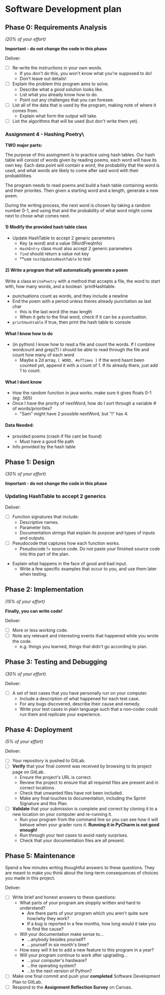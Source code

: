 # Software Development plan

## Phase 0: Requirements Analysis

*(20% of your effort)*

**Important - do not change the code in this phase**

Deliver:

*   [ ] Re-write the instructions in your own words.
    *   If you don't do this, you won't know what you're supposed to do!
    *   Don't leave out details!
*   [ ] Explain the problem this program aims to solve.
    *   Describe what a *good* solution looks like.
    *   List what you already know how to do.
    *   Point out any challenges that you can foresee.
*   [ ] List all of the data that is used by the program, making note of where it comes from.
    *   Explain what form the output will take.
*   [ ] List the algorithms that will be used (but don't write them yet).

### Assignment 4 - Hashing Poetry\

**TWO major parts:**

The purpose of this assingment is to practice using hash tables. Our hash table will 
consist of words given by reading poems, each word will have its own key. Each data point 
will contain a word, the probability that the word is used, and what words are likely to 
come after said word with their probablilities.

The program needs to read poems and build a hash table containing words and their priorites.
Then given a starting word and a length, generate a new poem.

During the writing process, the next word is chosen by taking a random number 0-1, and 
using that and the probability of what word might come next to chose what comes next.


#### 1) Modify the provided hash table class
* Update HashTable to accept 2 genaric parameters
	* Key (a word) and a value (WordFreqInfo)
	* `HashEntry` class must also accept 2 generic parameters
	* `find` should return a value not key
	* **use `testUpdatedHashTable` to test

#### 2) Write a program that will automatically generate a poem

Write a class `WritePoetry` with a method that accepts a file, the word to start with, 
how many words, and a boolean `printHashtable.
* punctuations count as words, and they include a newline
* End the poem with a period unless theres already punctiation as last char
	* this is the last word (the max length
	* When it gets to the final word, check if it can be a punctuation.
* `printHashtable` if true, then print the hash table to console

#### What I know how to do

* (in python) I know how to read a file and count the words. If I combine wordcount and 
grep(?) I should be able to read through the file and count how many of each word
	* Maybe a 2d array, `[ WORD, #ofTimes ]` if the word hasnt been counted yet, append it with a count of 1. If its already there, just add 1 to count.

#### What I dont know

* How the random function in java works. make sure it gives floats 0-1 (eg: .565)
* Once I have the prority of nextWord, how do I sort through a variable # of words/priorities?
	* "Sam" might have 2 possible nextWord, but "I" has 4.
 
#### Data Needed:
* provided poems (crash if file cant be found) 
	* Must have a good file path
* Info provided by the hash table
## Phase 1: Design
*(30% of your effort)*

**Important - do not change the code in this phase**

### Updating HashTable to accept 2 generics
Deliver:

*   [ ] Function signatures that include:
    *   Descriptive names.
    *   Parameter lists.
    *   Documentation strings that explain its purpose and types of inputs and outputs.
*   [ ] Pseudocode that captures how each function works.
    *   Pseudocode != source code.  Do not paste your finished source code into this part of the plan.
*   Explain what happens in the face of good and bad input.
    *   Write a few specific examples that occur to you, and use them later when testing.


## Phase 2: Implementation
*(15% of your effort)*

**Finally, you can write code!**

Deliver:

*   [ ] More or less working code.
*   [ ] Note any relevant and interesting events that happened while you wrote the code.
    *   e.g. things you learned, things that didn't go according to plan.


## Phase 3: Testing and Debugging
*(30% of your effort)*

Deliver:

*   [ ] A set of test cases that you have personally run on your computer.
    *   Include a description of what happened for each test case.
    *   For any bugs discovered, describe their cause and remedy.
    *   Write your test cases in plain language such that a non-coder could run them and replicate your experience.


## Phase 4: Deployment
*(5% of your effort)*

Deliver:

*   [ ] Your repository is pushed to GitLab.
*   [ ] **Verify** that your final commit was received by browsing to its project page on GitLab.
    *   Ensure the project's URL is correct.
    *   Review the project to ensure that all required files are present and in correct locations.
    *   Check that unwanted files have not been included.
    *   Make any final touches to documentation, including the Sprint Signature and this Plan.
*   [ ] **Validate** that your submission is complete and correct by cloning it to a new location on your computer and re-running it.
	*	Run your program from the command line so you can see how it will behave when your grader runs it.  **Running it in PyCharm is not good enough!**
    *   Run through your test cases to avoid nasty surprises.
    *   Check that your documentation files are all present.


## Phase 5: Maintenance

Spend a few minutes writing thoughtful answers to these questions.  They are meant to make you think about the long-term consequences of choices you made in this project.

Deliver:

*   [ ] Write brief and honest answers to these questions:
    *   What parts of your program are sloppily written and hard to understand?
        *   Are there parts of your program which you aren't quite sure how/why they work?
        *   If a bug is reported in a few months, how long would it take you to find the cause?
    *   Will your documentation make sense to...
        *   ...anybody besides yourself?
        *   ...yourself in six month's time?
    *   How easy will it be to add a new feature to this program in a year?
    *   Will your program continue to work after upgrading...
        *   ...your computer's hardware?
        *   ...the operating system?
        *   ...to the next version of Python?
*   [ ] Make one final commit and push your **completed** Software Development Plan to GitLab.
*   [ ] Respond to the **Assignment Reflection Survey** on Canvas.
